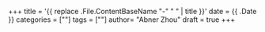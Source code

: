 +++
title = '{{ replace .File.ContentBaseName "-" " " | title }}'
date = {{ .Date }}
categories = [""]
tags = [""]
author=  "Abner Zhou"
draft = true
+++
